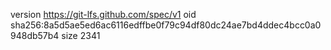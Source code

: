 version https://git-lfs.github.com/spec/v1
oid sha256:8a5d5ae5ed6ac6116edffbe0f79c94df80dc24ae7bd4ddec4bcc0a0948db57b4
size 2341
